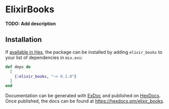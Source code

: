 # ElixirBooks

**TODO: Add description**

## Installation

If [available in Hex](https://hex.pm/docs/publish), the package can be installed
by adding `elixir_books` to your list of dependencies in `mix.exs`:

```elixir
def deps do
  [
    {:elixir_books, "~> 0.1.0"}
  ]
end
```

Documentation can be generated with [ExDoc](https://github.com/elixir-lang/ex_doc)
and published on [HexDocs](https://hexdocs.pm). Once published, the docs can
be found at <https://hexdocs.pm/elixir_books>.

